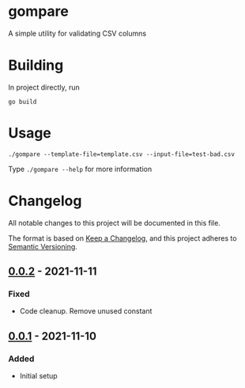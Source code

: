 # gompare

A simple utility for validating CSV columns

# Building

In project directly, run

```shell
go build
```

# Usage

```shell
./gompare --template-file=template.csv --input-file=test-bad.csv
```

Type ```./gompare --help``` for more information

# Changelog

All notable changes to this project will be documented in this file.

The format is based on [Keep a Changelog](https://keepachangelog.com/en/1.0.0/), and this project adheres
to [Semantic Versioning](https://semver.org/spec/v2.0.0.html).

## [0.0.2] - 2021-11-11

### Fixed

- Code cleanup. Remove unused constant

## [0.0.1] - 2021-11-10

### Added

- Initial setup

[0.0.1]: https://github.com/SharkFourSix/gompare/tree/v0.0.1

[0.0.2]: https://github.com/SharkFourSix/gompare/tree/v0.0.2